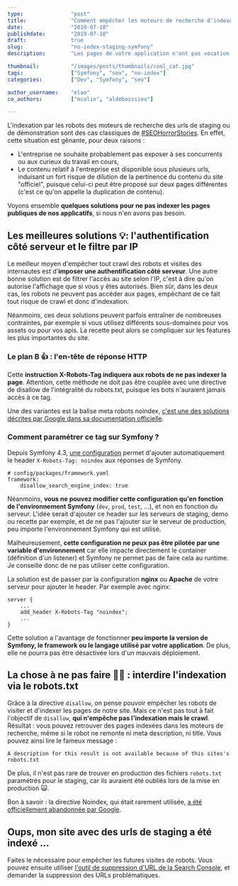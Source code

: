 ```yaml
---
type:               "post"
title:              "Comment empêcher les moteurs de recherche d'indexer votre app Symfony en staging ?"
date:               "2019-07-10"
publishdate:        "2019-07-10"
draft:              true
slug:               "no-index-staging-symfony"
description:        "Les pages de votre application n'ont pas vocation à être présentes dans les moteurs de recherche ? Voici une courte explication pour vous aider à empêcher le crawl et l'indexation."

thumbnail:          "/images/posts/thumbnails/cool_cat.jpg"
tags:               ["Symfony", "seo", "no-index"]
categories:         ["Dev", "Symfony", "seo"]

author_username:    "elao"
co_authors:         ["mcolin", "aldeboissieu"]

---
```

L'indexation par les robots des moteurs de recherche des urls de staging ou de démonstration sont des cas classiques de [#SEOHorrorStories](https://www.webrankinfo.com/dossiers/conseils/horreurs-du-seo). En effet, cette situation est gênante, pour deux raisons : 

- L'entreprise ne souhaite probablement pas exposer à ses concurrents ou aux curieux du travail en cours,
- Le contenu relatif à l'entreprise est disponible sous plusieurs urls, induisant un fort risque de dilution de la pertinence du contenu du site "officiel", puisque celui-ci peut être proposé sur deux pages différentes (c'est ce qu'on appelle la duplication de contenu). 

Voyons ensemble **quelques solutions pour ne pas indexer les pages publiques de nos applicatifs**, si nous n'en avons pas besoin. 

## Les meilleures solutions 💡: l'authentification côté serveur et le filtre par IP

Le meilleur moyen d'empêcher tout crawl des robots et visites des internautes est d'**imposer une authentification côté serveur**. Une autre bonne solution est de filtrer l'accès au site selon l'IP, c'est à dire qu'on autorise l'affichage que si vous y êtes autorisés. 
Bien sûr, dans les deux cas, les robots ne peuvent pas accéder aux pages, empêchant de ce fait tout risque de crawl et donc d'indexation. 

Néanmoins, ces deux solutions peuvent parfois entraîner de nombreuses contraintes, par exemple si vous utilisez différents sous-domaines pour vos assets ou pour vos apis. La recette peut alors se compliquer sur les features les plus importantes du site.


### Le plan B 👍 : l'en-tête de réponse HTTP

Cette **instruction X-Robots-Tag indiquera aux robots de ne pas indexer la page**. Attention, cette méthode ne doit pas être couplée avec une directive de disallow de l'intégralité du robots.txt, puisque les bots n'auraient  jamais accès à ce tag. 

Une des variantes est la balise meta robots noindex, [c'est une des solutions décrites par Google dans sa documentation officielle](<https://support.google.com/webmasters/answer/93710?hl=fr>). 

### Comment paramétrer ce tag sur Symfony ? 

Depuis Symfony 4.3, [une configuration](https://symfony.com/blog/new-in-symfony-4-3-automatic-search-engine-protection) permet d'ajouter automatiquement le header `X-Robots-Tag: noindex` aux réponses de Symfony. 

```
# config/packages/framework.yaml
framework:
    disallow_search_engine_index: true
```

Néanmoins, **vous ne pouvez modifier cette configuration qu'en fonction de l'environnement Symfony** (`dev`, `prod`, `test`, ...), et non en fonction du serveur. L'idée serait d'ajouter ce header sur les serveurs de staging, demo ou recette par exemple, et de ne pas l'ajouter sur le serveur de production, peu importe l'environnement Symfony qui est utilisé.

Malheureusement, **cette configuration ne peux pas être pilotée par une variable d'environnement** car elle impacte directement le container (définition d'un listener) et Symfony ne permet pas de faire cela au runtime. Je conseille donc de ne pas utiliser cette configuration.

La solution est de passer par la configuration **nginx** ou **Apache** de votre serveur pour ajouter le header. Par exemple avec nginx:

```
server {
    ...
    add_header X-Robots-Tag "noindex";
    ...
}
```

Cette solution a l'avantage de fonctionner **peu importe la version de Symfony, le framework ou le langage utilisé par votre application**. De plus, elle ne pourra pas être désactivée lors d'un mauvais déploiement.

## La chose à ne pas faire 🙅‍♀️ : interdire l'indexation via le robots.txt

Grâce à la directive `disallow`, on pense pouvoir empêcher les robots de visiter et d'indexer les pages de notre site. Mais ce n'est pas tout à fait l'objectif de `disallow`, **qui n'empêche pas l'indexation mais le crawl**. Résultat : vous pouvez retrouver des pages indexées dans les moteurs de recherche, même si le robot ne remonte ni meta description, ni title. Vous pouvez ainsi lire le fameux message : 

```A description for this result is not available because of this sites's robots.txt```

De plus, il n'est pas rare de trouver en production des fichiers `robots.txt` paramétrés pour le staging, car ils auraient été oubliés lors de la mise en production 🙀. 

Bon à savoir : la directive Noindex, qui était rarement utilisée, [a été officiellement abandonnée par Google](<https://webmasters.googleblog.com/2019/07/a-note-on-unsupported-rules-in-robotstxt.html>).  

## Oups, mon site avec des urls de staging a été indexé ...

Faites le nécessaire pour empêcher les futures visites de robots. Vous pouvez ensuite utiliser [l'outil de suppression d'URL de la Search Console](https://www.google.com/webmasters/tools/removals), et demander la suppression des URLs problématiques. 
